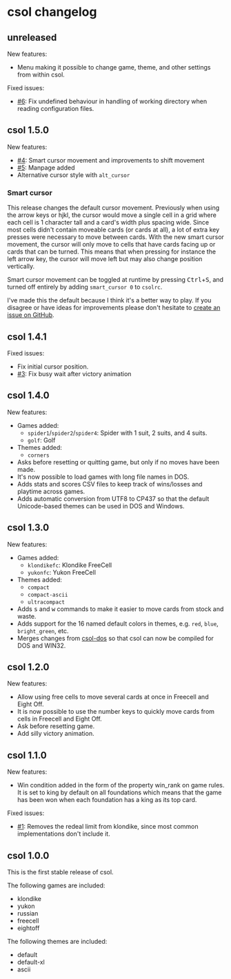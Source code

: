 # csol changelog

## unreleased

New features:

- Menu making it possible to change game, theme, and other settings from within csol.

Fixed issues:

- [#6](https://github.com/nielssp/csol/issues/6): Fix undefined behaviour in handling of working directory when reading configuration files.

## csol 1.5.0

New features:

- [#4](https://github.com/nielssp/csol/issues/4): Smart cursor movement and improvements to shift movement
- [#5](https://github.com/nielssp/csol/issues/5): Manpage added
- Alternative cursor style with `alt_cursor`

### Smart cursor

This release changes the default cursor movement. Previously when using the arrow keys or hjkl, the cursor would move a single cell in a grid where each cell is 1 character tall and a card's width plus spacing wide. Since most cells didn't contain moveable cards (or cards at all), a lot of extra key presses were necessary to move between cards. With the new smart cursor movement, the cursor will only move to cells that have cards facing up or cards that can be turned. This means that when pressing for instance the left arrow key, the cursor will move left but may also change position vertically.

Smart cursor movement can be toggled at runtime by pressing <kbd>Ctrl</kbd>+<kbd>S</kbd>, and turned off entirely by adding `smart_cursor 0` to `csolrc`.

I've made this the default because I think it's a better way to play. If you disagree or have ideas for improvements please don't hesitate to [create an issue on GitHub](https://github.com/nielssp/csol/issues).

## csol 1.4.1

Fixed issues:

- Fix initial cursor position.
- [#3](https://github.com/nielssp/csol/issues/3): Fix busy wait after victory animation


## csol 1.4.0

New features:

- Games added:
  - `spider1`/`spider2`/`spider4`: Spider with 1 suit, 2 suits, and 4 suits.
  - `golf`: Golf
- Themes added:
  - `corners`
- Asks before resetting or quitting game, but only if no moves have been made.
- It's now possible to load games with long file names in DOS.
- Adds stats and scores CSV files to keep track of wins/losses and playtime across games.
- Adds automatic conversion from UTF8 to CP437 so that the default Unicode-based themes can be used in DOS and Windows.


## csol 1.3.0

New features:

- Games added:
  - `klondikefc`: Klondike FreeCell
  - `yukonfc`: Yukon FreeCell
- Themes added:
  - `compact`
  - `compact-ascii`
  - `ultracompact`
- Adds <kbd>s</kbd> and <kbd>w</kbd> commands to make it easier to move cards from stock and waste.
- Adds support for the 16 named default colors in themes, e.g. `red`, `blue`, `bright_green`, etc.
- Merges changes from [csol-dos](https://github.com/nielssp/csol-dos) so that csol can now be compiled for DOS and WIN32.

## csol 1.2.0

New features:

- Allow using free cells to move several cards at once in Freecell and Eight Off.
- It is now possible to use the number keys to quickly move cards from cells in Freecell and Eight Off.
- Ask before resetting game.
- Add silly victory animation.

## csol 1.1.0

New features:

- Win condition added in the form of the property win_rank on game rules. It is set to king by default on all foundations which means that the game has been won when each foundation has a king as its top card.

Fixed issues:

- [#1](https://github.com/nielssp/csol/issues/1): Removes the redeal limit from klondike, since most common implementations don't include it.

## csol 1.0.0

This is the first stable release of csol.

The following games are included:

- klondike
- yukon
- russian
- freecell
- eightoff

The following themes are included:

- default
- default-xl
- ascii
